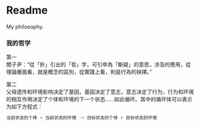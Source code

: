 # Readme
My philosophy.

### 我的哲学

第一<br />
關子尹：“從「折」引出的「哲」字，可引申為「斷疑」的意思，涉及的應用，從理論層面看，就是概念的區別，從實踐上看，則是行為的抉擇。”

第二<br />
父母遗传和环境影响决定了基因，基因决定了意志，意志决定了行为，行为和环境的相互作用决定了个体和环境的下一个状态……如此循环。其中的循环体可以表示为如下方程式：

```javascript
当前状态的个体 + 当前状态的环境 -> 目标状态的个体 + 目标状态的环境
```
